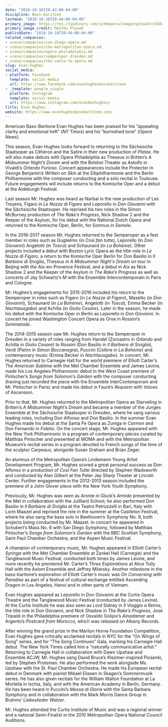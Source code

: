 ```yaml
---
date: "2018-10-16T20:42:00-04:00"
discipline: Bass-baritone
lastmod: "2018-10-16T20:44:00-04:00"
primary_image: https://res.cloudinary.com/schmopera/image/upload/v1545409169/media/webhook-uploads/1539736711434/hughes-headshot-icon.jpg.jpg
primary_image_credit: Matthu Placek
publishDate: "2018-10-16T20:44:00-04:00"
related_companies:
- scene/companies/san-diego-opera.md
- scene/companies/the-metropolitan-opera.md
- scene/companies/opera-philadelphia.md
- scene/companies/semperoper-dresden.md
- scene/companies/the-santa-fe-opera.md
slug: evan-hughes
social_media:
- platform: Facebook
  template: social-media
  url: https://www.facebook.com/evanhughesbassbaritone
- _template: people_single
  platform: Instagram
  template: social-media
  url: https://www.instagram.com/evanbenhughes/
title: Evan Hughes
website: https://www.evanhughesbassbaritone.com/
---
```


American Bass-Baritone Evan Hughes has been praised for his “appealing clarity and emotional heft” (*NY Times*) and his “burnished tone” (*Opera News*). 

This season, Evan Hughes looks forward to returning to the Sächsische Staatsoper as Cithéron and the Satire in their new production of *Platée*. He will also make debuts with Opera Philadelphia as Theseus in Britten’s *A Midsummer Night’s Dream* and with the Bolshoi Theater as Astolfo in Vivaldi’s *Orlando Furioso*. Concert appearances include the Protector in George Benjamin’s *Written on Skin* at the Elbphilharmonie and the Berlin Philharmonie with the composer conducting and a solo recital in Toulouse. Future engagements will include returns to the Komische Oper and a debut at the Aldeburgh Festival.

Last season Mr. Hughes was heard as Narbal in the new production of Les Troyens, Figaro in *Le Nozze di Figaro* and Leporello in *Don Giovanni* with the Sächsische Staatsoper. He reprised his two roles in the Simon McBurney production of *The Rake’s Progress*, Nick Shadow 2 and the Keeper of the Asylum, for his debut with the National Dutch Opera and returned to the Komische Oper, Berlin, for Somnus in *Semele*. 

In the 2016-2017 season Mr. Hughes returned to the Semperoper as a fest member in roles such as Guglielmo (in *Così fan tutte*), Leporello (in *Don Giovanni*) Angelotti (in *Tosca*) and Schaunard (in *La Bohème*). Other projects included a debut with Boston Lyric Opera as the title-role in *Le Nozze di Figaro*, a return to the Komische Oper Berlin for Don Basilio in *Il Barbiere di Siviglia*, Theseus in *A Midsummer Night's Dream* on tour in Beijing with the Aix-en-Provence Festival, and a debut in Aix as Nick Shadow 2 and the Keeper of the Asylum in *The Rake’s Progress* as well as concerts of Jay Schwartz’s *M* with the Ensemble Intercontemporain in Paris and Cologne.

Mr. Hughes’s engagements for 2015-2016 included his return to the Semperoper in roles such as Figaro (in *Le Nozze di Figaro*), Masetto (in *Don Giovanni*), Schaunard (in *La Bohème*), Angelotti (in *Tosca*), Emma Becker (in *Nachtausgabe*) and Achilla (in *Giulio Cesare*). Later in the season, he made his debut with the Komische Oper in Berlin as Leporello in *Don Giovanni*. In concert he joined Washington Concert Opera as Oroe in Rossini’s *Semiramide*.

The 2014-2015 season saw Mr. Hughes return to the Semperoper in Dresden in a variety of roles ranging from Handel (Zoroastro in *Orlando* and Achilla in *Giulio Cesare*) to Rossini (Don Basilio in *Il Barbiere di Siviglia*), Verdi (Pietro in *Simon Boccanegra*), Puccini (Colline in *La Bohème*) and contemporary music (Emma Becker in *Nachtausgabe*). In concert, Mr. Hughes returned to Carnegie Hall for the world premiere of Elliott Carter’s *The American Sublime* with the Met Chamber Ensemble and James Levine, made his Los Angeles Philharmonic debut in the West Coast premiere of Pintscher’s *Songs from Solomon’s Garden* with the composer conducting (having just recorded the piece with the Ensemble InterContemporain and Mr. Pintscher in Paris) and made his debut in Fauré’s *Requiem* with Voices of Ascension. 

Prior to that, Mr. Hughes returned to the Metropolitan Opera as Starveling in Britten’s *A Midsummer Night’s Dream* and became a member of the Junges Ensemble at the Sächsische Staatsoper in Dresden, where he sang various leading roles, including Don Alfonso and Don Basilio. In the summer Evan Hughes made his debut at the Santa Fe Opera as Zuniga in *Carmen* and Don Fernando in *Fidelio*. On the concert stage, Mr. Hughes appeared with the New York Philharmonic in a program of contemporary pieces curated by Matthias Pintscher and presented at MOMA and with the Metropolitan Museum’s recital series in a program devoted to French songs of the time of the sculptor Carpeaux, alongside Susan Graham and Brian Zeger.

An alumnus of the Metropolitan Opera’s Lindemann Young Artist Development Program, Mr. Hughes scored a great personal success as Don Alfonso in a production of *Così Fan Tutte* directed by Stephen Wadsworth and conducted by Alan Gilbert at the Peter Jay Sharp Theater at Lincoln Center. Further engagements in the 2012-2013 season included the premiere of a John Glover piece with the New York Youth Symphony. 

Previously, Mr. Hughes was seen as Aronte in Gluck’s *Armide* presented by the Met in collaboration with the Juilliard School; he also performed Don Basilio in *Il Barbiere di Siviglia* at the Teatro Petruzzelli in Bari, Italy with Lorin Maazel and reprised the role in the summer at the Castleton Festival, where he also sang the bass solo in Beethoven’s Symphony No. 9, both projects being conducted by Mr. Maazel. In concert he appeared in Schubert’s Mass No. 6 with San Diego Symphony, followed by Matthias Pintscher’s *Songs from Solomon’s Garden* with the BBC Scottish Symphony, Saint Paul Chamber Orchestra, and the Aspen Music Festival.

A champion of contemporary music, Mr. Hughes appeared in Elliott Carter’s *Syringa* with the Met Chamber Ensemble at Zankel Hall (Carnegie) and the Tanglewood Music Festival, conducted both times by James Levine, and more recently he premiered Mr. Carter’s *Three Explorations* at Alice Tully Hall with the Axiom Ensemble and Jeffrey Milarsky. Another milestone in the bass-baritone’s exploration of Elliott Carter’s music was *On Conversing with Paradise* as part of a festival of cultural exchange entitled Ascending Dragon in Los Angeles, Hanoi and in other parts of Vietnam.

Evan Hughes appeared as Leporello in Don Giovanni at the Curtis Opera Theatre and the Tanglewood Music Festival (conducted by James Levine). At the Curtis Institute he was also seen as Lord Sidney in *Il Viaggio a Reims*, the title role in Don Giovanni, and Nick Shadow in *The Rake’s Progress*, José Tripaldi in the Philadelphia premiere of Osvaldo Golijov’s *Ainadamar* and Argento’s *Postcard from Morocco*, which was released on Albany Records.

After winning the grand prize in the Marilyn Horne Foundation Competition, Evan Hughes gave critically acclaimed recitals in NYC for the “On Wings of Song” series, and for “The Song Continues” Gala, marking his Carnegie Hall debut. The New York Times called him a “naturally communicative artist.” Returning to Carnegie Hall in collaboration with Dawn Upshaw and Ensemble ACJW, Mr. Hughes sang David Bruce’s Klezmer-inspired Piosenki, led by Stephen Prutsman. He also performed the work alongside Ms. Upshaw with the St. Paul Chamber Orchestra. He made his European recital debut in Denmark with pianist Mikael Eliasen in Skagen’s Sommermusik series. He has also given recitals for the William Walton Foundation at La Mortella in Ischia, Italy, and with the American Academy in Berlin, Germany. He has been heard in Puccini’s *Messa di Gloria* with the Santa Barbara Symphony and in collaboration with the Mark Morris Dance Group in Brahms’ *Liebeslieder Walzer*.

Mr. Hughes attended the Curtis Institute of Music and was a regional winner and a national Semi-Finalist in the 2010 Metropolitan Opera National Council Auditions.
